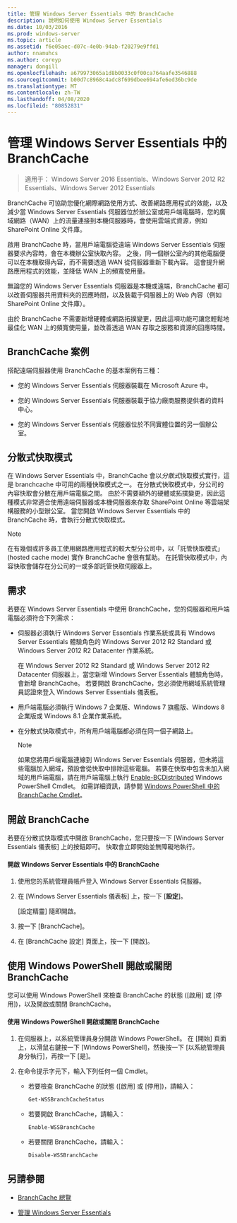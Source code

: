 ```yaml
---
title: 管理 Windows Server Essentials 中的 BranchCache
description: 說明如何使用 Windows Server Essentials
ms.date: 10/03/2016
ms.prod: windows-server
ms.topic: article
ms.assetid: f6e05aec-d07c-4e0b-94ab-f20279e9ffd1
author: nnamuhcs
ms.author: coreyp
manager: dongill
ms.openlocfilehash: a679973065a1d8b0033c0f00ca764aafe3546888
ms.sourcegitcommit: b00d7c8968c4adc8f699dbee694afe6ed36bc9de
ms.translationtype: MT
ms.contentlocale: zh-TW
ms.lasthandoff: 04/08/2020
ms.locfileid: "80852831"
---
```

# <a name="manage-branchcache-in-windows-server-essentials"></a>管理 Windows Server Essentials 中的 BranchCache

>適用于： Windows Server 2016 Essentials、Windows Server 2012 R2 Essentials、Windows Server 2012 Essentials

BranchCache 可協助您優化網際網路使用方式、改善網路應用程式的效能，以及減少當 Windows Server Essentials 伺服器位於辦公室或用戶端電腦時，您的廣域網路（WAN）上的流量連接到本機伺服器時，會使用雲端式資源，例如 SharePoint Online 文件庫。  
  
 啟用 BranchCache 時，當用戶端電腦從遠端 Windows Server Essentials 伺服器要求內容時，會在本機辦公室快取內容。 之後，同一個辦公室內的其他電腦便可以在本機取得內容，而不需要透過 WAN 從伺服器重新下載內容。 這會提升網路應用程式的效能，並降低 WAN 上的頻寬使用量。  
  
 無論您的 Windows Server Essentials 伺服器是本機或遠端，BranchCache 都可以改善伺服器共用資料夾的回應時間，以及裝載于伺服器上的 Web 內容（例如 SharePoint Online 文件庫）。  
  
 由於 BranchCache 不需要新增硬體或網路拓撲變更，因此這項功能可讓您輕鬆地最佳化 WAN 上的頻寬使用量，並改善透過 WAN 存取之服務和資源的回應時間。  
  
## <a name="branchcache-scenarios"></a>BranchCache 案例  
 搭配遠端伺服器使用 BranchCache 的基本案例有三種：  
  
-   您的 Windows Server Essentials 伺服器裝載在 Microsoft Azure 中。  
  
-   您的 Windows Server Essentials 伺服器裝載于協力廠商服務提供者的資料中心。  
  
-   您的 Windows Server Essentials 伺服器位於不同實體位置的另一個辦公室。  
  
## <a name="distributed-cache-mode"></a>分散式快取模式  
 在 Windows Server Essentials 中，BranchCache 會以*分散式*快取模式實行，這是 branchcache 中可用的兩種快取模式之一。 在分散式快取模式中，分公司的內容快取會分散在用戶端電腦之間。 由於不需要額外的硬體或拓撲變更，因此這種模式非常適合使用遠端伺服器或本機伺服器來存取 SharePoint Online 等雲端架構服務的小型辦公室。 當您開啟 Windows Server Essentials 中的 BranchCache 時，會執行分散式快取模式。  
  
> [!NOTE]
>  在有幾個或許多員工使用網路應用程式的較大型分公司中，以「託管快取模式」(hosted cache mode) 實作 BranchCache 會很有幫助。 在託管快取模式中，內容快取會儲存在分公司的一或多部託管快取伺服器上。
  
## <a name="requirements"></a>需求  
 若要在 Windows Server Essentials 中使用 BranchCache，您的伺服器和用戶端電腦必須符合下列需求：  
  
-   伺服器必須執行 Windows Server Essentials 作業系統或具有 Windows Server Essentials 體驗角色的 Windows Server 2012 R2 Standard 或 Windows Server 2012 R2 Datacenter 作業系統。  
  
     在 Windows Server 2012 R2 Standard 或 Windows Server 2012 R2 Datacenter 伺服器上，當您新增 Windows Server Essentials 體驗角色時，會新增 BranchCache。 若要開啟 BranchCache，您必須使用網域系統管理員認證來登入 Windows Server Essentials 儀表板。  
  
-   用戶端電腦必須執行 Windows 7 企業版、Windows 7 旗艦版、Windows 8 企業版或 Windows 8.1 企業作業系統。  
  
-   在分散式快取模式中，所有用戶端電腦都必須在同一個子網路上。  
  
    > [!NOTE]
    >  如果您將用戶端電腦連線到 Windows Server Essentials 伺服器，但未將這些電腦加入網域，預設會從快取中排除這些電腦。 若要在快取中包含未加入網域的用戶端電腦，請在用戶端電腦上執行 [Enable-BCDistributed](https://technet.microsoft.com/library/hh848398.aspx) Windows PowerShell Cmdlet。 如需詳細資訊，請參閱 [Windows PowerShell 中的 BranchCache Cmdlet](https://technet.microsoft.com/library/hh848392.aspx)。  
 
  
## <a name="turn-branchcache-on"></a>開啟 BranchCache  
 若要在分散式快取模式中開啟 BranchCache，您只要按一下 [Windows Server Essentials 儀表板] 上的按鈕即可。 快取會立即開始並無障礙地執行。  
  
#### <a name="to-turn-on-branchcache-in-windows-server-essentials"></a>開啟 Windows Server Essentials 中的 BranchCache  
  
1.  使用您的系統管理員帳戶登入 Windows Server Essentials 伺服器。  
  
2.  在 [Windows Server Essentials 儀表板] 上，按一下 [**設定**]。  
  
     [設定精靈] 隨即開啟。  
  
3.  按一下 [BranchCache]。  
  
4.  在 [BranchCache 設定] 頁面上，按一下 [開啟]。  
  
## <a name="use-windows-powershell-to-turn-branchcache-on-or-off"></a>使用 Windows PowerShell 開啟或關閉 BranchCache  
 您可以使用 Windows PowerShell 來檢查 BranchCache 的狀態 ([啟用] 或 [停用])，以及開啟或關閉 BranchCache。  
  
#### <a name="to-turn-branchcache-on-or-off-using-windows-powershell"></a>使用 Windows PowerShell 開啟或關閉 BranchCache  
  
1.  在伺服器上，以系統管理員身分開啟 Windows PowerShell。 在 [開始] 頁面上，以滑鼠右鍵按一下 [Windows PowerShell]，然後按一下 [以系統管理員身分執行]，再按一下 [是]。  
  
2.  在命令提示字元下，輸入下列任何一個 Cmdlet。  
  
    -   若要檢查 BranchCache 的狀態 ([啟用] 或 [停用])，請輸入：  
  
        ```powershell  
        Get-WSSBranchCacheStatus  
        ```  
  
    -   若要開啟 BranchCache，請輸入：  
  
        ```powershell  
        Enable-WSSBranchCache  
        ```  
  
    -   若要關閉 BranchCache，請輸入：  
  
        ```powershell  
        Disable-WSSBranchCache  
        ```  
  
## <a name="see-also"></a>另請參閱  
    
-   [BranchCache 總覽](https://technet.microsoft.com/library/hh831696.aspx)  
  
-   [管理 Windows Server Essentials](Manage-Windows-Server-Essentials.md)
